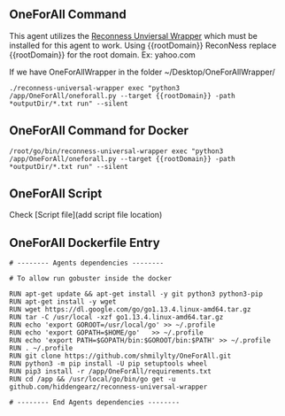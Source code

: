 ## OneForAll Command

This agent utilizes the [Reconness Unviersal Wrapper](https://github.com/hiddengearz/reconness-universal-wrapper) which must be installed for this agent to work. Using {{rootDomain}} ReconNess replace {{rootDomain}} for the root domain. Ex: yahoo.com

If we have OneForAllWrapper in the folder ~/Desktop/OneForAllWrapper/

```
./reconness-universal-wrapper exec "python3 /app/OneForAll/oneforall.py --target {{rootDomain}} -path *outputDir/*.txt run" --silent
```

## OneForAll Command for Docker

```
/root/go/bin/reconness-universal-wrapper exec "python3 /app/OneForAll/oneforall.py --target {{rootDomain}} -path *outputDir/*.txt run" --silent
```

## OneForAll Script

Check [Script file](add script file location)

## OneForAll Dockerfile Entry

```
# -------- Agents dependencies -------- 

# To allow run gobuster inside the docker

RUN apt-get update && apt-get install -y git python3 python3-pip
RUN apt-get install -y wget
RUN wget https://dl.google.com/go/go1.13.4.linux-amd64.tar.gz
RUN tar -C /usr/local -xzf go1.13.4.linux-amd64.tar.gz
RUN echo 'export GOROOT=/usr/local/go' >> ~/.profile
RUN echo 'export GOPATH=$HOME/go'	>> ~/.profile
RUN echo 'export PATH=$GOPATH/bin:$GOROOT/bin:$PATH' >> ~/.profile
RUN . ~/.profile
RUN git clone https://github.com/shmilylty/OneForAll.git
RUN python3 -m pip install -U pip setuptools wheel
RUN pip3 install -r /app/OneForAll/requirements.txt
RUN cd /app && /usr/local/go/bin/go get -u github.com/hiddengearz/reconness-universal-wrapper

# -------- End Agents dependencies -------- 
```


